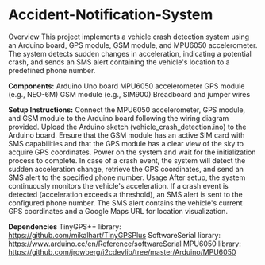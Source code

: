 # Accident-Notification-System
Overview
This project implements a vehicle crash detection system using an Arduino board, GPS module, GSM module, and MPU6050 accelerometer. The system detects sudden changes in acceleration, indicating a potential crash, and sends an SMS alert containing the vehicle's location to a predefined phone number.

**Components:**
Arduino Uno board
MPU6050 accelerometer
GPS module (e.g., NEO-6M)
GSM module (e.g., SIM900)
Breadboard and jumper wires

**Setup Instructions:**
Connect the MPU6050 accelerometer, GPS module, and GSM module to the Arduino board following the wiring diagram provided.
Upload the Arduino sketch (vehicle_crash_detection.ino) to the Arduino board.
Ensure that the GSM module has an active SIM card with SMS capabilities and that the GPS module has a clear view of the sky to acquire GPS coordinates.
Power on the system and wait for the initialization process to complete.
In case of a crash event, the system will detect the sudden acceleration change, retrieve the GPS coordinates, and send an SMS alert to the specified phone number.
Usage
After setup, the system continuously monitors the vehicle's acceleration.
If a crash event is detected (acceleration exceeds a threshold), an SMS alert is sent to the configured phone number.
The SMS alert contains the vehicle's current GPS coordinates and a Google Maps URL for location visualization.

**Dependencies**
TinyGPS++ library: https://github.com/mikalhart/TinyGPSPlus
SoftwareSerial library: https://www.arduino.cc/en/Reference/softwareSerial
MPU6050 library: https://github.com/jrowberg/i2cdevlib/tree/master/Arduino/MPU6050
